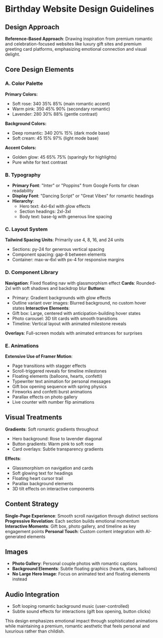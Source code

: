 # Birthday Website Design Guidelines

## Design Approach
**Reference-Based Approach**: Drawing inspiration from premium romantic and celebration-focused websites like luxury gift sites and premium greeting card platforms, emphasizing emotional connection and visual delight.

## Core Design Elements

### A. Color Palette
**Primary Colors:**
- Soft rose: 340 35% 85% (main romantic accent)
- Warm pink: 350 45% 90% (secondary romantic)
- Lavender: 280 30% 88% (gentle contrast)

**Background Colors:**
- Deep romantic: 340 20% 15% (dark mode base)
- Soft cream: 45 15% 97% (light mode base)

**Accent Colors:**
- Golden glow: 45 65% 75% (sparingly for highlights)
- Pure white for text contrast

### B. Typography
- **Primary Font**: "Inter" or "Poppins" from Google Fonts for clean readability
- **Display Font**: "Dancing Script" or "Great Vibes" for romantic headings
- **Hierarchy**: 
  - Hero text: 4xl-6xl with glow effects
  - Section headings: 2xl-3xl
  - Body text: base-lg with generous line spacing

### C. Layout System
**Tailwind Spacing Units**: Primarily use 4, 8, 16, and 24 units
- Sections: py-24 for generous vertical spacing
- Component spacing: gap-8 between elements
- Container: max-w-6xl with px-4 for responsive margins

### D. Component Library

**Navigation**: Fixed floating nav with glassmorphism effect
**Cards**: Rounded-2xl with soft shadows and backdrop blur
**Buttons**: 
- Primary: Gradient backgrounds with glow effects
- Outline variant over images: Blurred background, no custom hover states
**Interactive Elements**:
- Gift box: Large, centered with anticipation-building hover states
- Photo carousel: 3D tilt cards with smooth transitions
- Timeline: Vertical layout with animated milestone reveals

**Overlays**: Full-screen modals with animated entrances for surprises

### E. Animations
**Extensive Use of Framer Motion**:
- Page transitions with stagger effects
- Scroll-triggered reveals for timeline milestones
- Floating elements (balloons, hearts, confetti)
- Typewriter text animation for personal messages
- Gift box opening sequence with spring physics
- Fireworks and confetti burst animations
- Parallax effects on photo gallery
- Live counter with number flip animations

## Visual Treatments

**Gradients**: Soft romantic gradients throughout
- Hero background: Rose to lavender diagonal
- Button gradients: Warm pink to soft rose
- Card overlays: Subtle transparency gradients

**Effects**:
- Glassmorphism on navigation and cards
- Soft glowing text for headings
- Floating heart cursor trail
- Parallax background elements
- 3D tilt effects on interactive components

## Content Strategy
**Single-Page Experience**: Smooth scroll navigation through distinct sections
**Progressive Revelation**: Each section builds emotional momentum
**Interactive Moments**: Gift box, photo gallery, and timeline as key engagement points
**Personal Touch**: Custom content integration with AI-generated elements

## Images
- **Photo Gallery**: Personal couple photos with romantic captions
- **Background Elements**: Subtle floating graphics (hearts, stars, balloons)
- **No Large Hero Image**: Focus on animated text and floating elements instead

## Audio Integration
- Soft looping romantic background music (user-controlled)
- Subtle sound effects for interactions (gift box opening, button clicks)

This design emphasizes emotional impact through sophisticated animations while maintaining a premium, romantic aesthetic that feels personal and luxurious rather than childish.